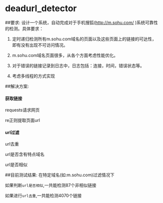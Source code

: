 # deadurl_detector
##要求:
设计一个系统，自动完成对于手机搜狐(http://m.sohu.com/ )系统可靠性的检测。具体要求：

1. 定时递归检测所有m.sohu.com域名的页面以及这些页面上的链接的可达性，即有没有出现不可访问情况。

2. m.sohu.com域名页面很多，从各个方面考虑性能优化。

3. 对于错误的链接记录到日志中，日志包括：连接，时间，错误状态等。

4. 考虑多线程的方式实现

##解决方案:
#### 获取链接
requests请求网页

re正则提取页面url


#### url过滤
url去重

url是否含有特点域名

url是否相似


##目前测试结果:
在特定域名(如:m.sohu.com)过滤情况下

如果判断`url是否相似`,一共能检测87个非相似链接

如果进行`url去重`,一共能检测4070个链接

